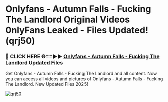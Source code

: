 # Onlyfans - Autumn Falls - Fucking The Landlord Original Videos 0nlyFans Leaked - Files Updated! (qrj50)

<h3>🔴 CLICK HERE 🌐==►► <a href="https://tinyurl.com/ms9xzufz" rel="nofollow">Onlyfans - Autumn Falls - Fucking The Landlord Updated Files</a></h3>

Get Onlyfans - Autumn Falls - Fucking The Landlord and all content. Now you can access all videos and pictures of Onlyfans - Autumn Falls - Fucking The Landlord. New Updated Files 2025!

[![qrj50](https://i.imgur.com/ppqm5kG.gif)](https://tinyurl.com/ms9xzufz)

